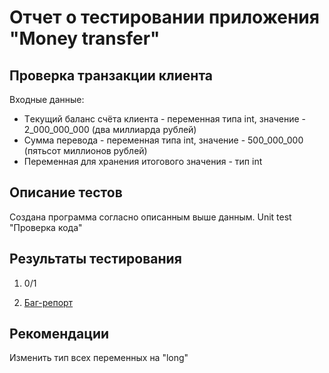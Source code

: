 <h1>Отчет о тестировании приложения "Money transfer"</h1>
<h2>Проверка транзакции клиента</h2>
<p>Входные данные:
   <ul>
   <li>Tекущий баланс счёта клиента - переменная типа int, значение - 2_000_000_000 (два миллиарда рублей)</li>
   
   <li>Cумма перевода - переменная типа int, значение - 500_000_000 (пятьсот миллионов рублей)</li>
   
   <li>Переменная для хранения итогового значения - тип int</li>
   </ul>
 </p>
 <h2>Описание тестов</h2> 
 Создана программа согласно описанным выше данным.
 Unit test "Проверка кода"
 <h2>Результаты тестирования</h2>

 1. 0/1
 
 2. [Баг-репорт](http://github.com/Kamperk/hw_java_1/issues/1) 
 
 <h2>Рекомендации</h2>
 Изменить тип всех переменных на "long"
 
 

 
 
 